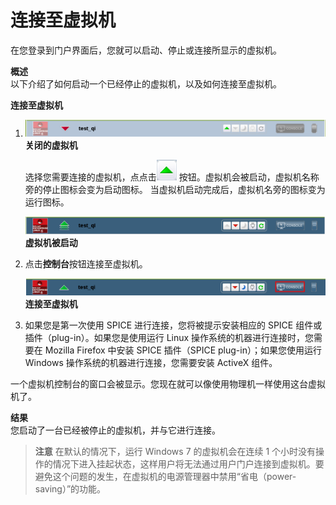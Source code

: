 # 连接至虚拟机

在您登录到门户界面后，您就可以启动、停止或连接所显示的虚拟机。

**概述**<br/>
以下介绍了如何启动一个已经停止的虚拟机，以及如何连接至虚拟机。

**连接至虚拟机**

1. ![turnedoffVM](../images/turnedoffVM.png)
   **关闭的虚拟机**
   
   选择您需要连接的虚拟机，点点击![startButton](../images/startButton.png) 按钮。虚拟机会被启动，虚拟机名称旁的停止图标会变为启动图标。
   当虚拟机启动完成后，虚拟机名旁的图标变为运行图标。   

   ![turnedonVM](../images/turnedonVM.png)
   **虚拟机被启动**

2. 点击**控制台**按钮连接至虚拟机。

   ![connectedVM](../images/connectedVM.png)
   **连接至虚拟机**

3. 如果您是第一次使用 SPICE 进行连接，您将被提示安装相应的 SPICE 组件或插件（plug-in）。如果您是使用运行 Linux 操作系统的机器进行连接时，您需要在 Mozilla Firefox 中安装 SPICE 插件（SPICE plug-in）；如果您使用运行 Windows 操作系统的机器进行连接，您需要安装 ActiveX 组件。

一个虚拟机控制台的窗口会被显示。您现在就可以像使用物理机一样使用这台虚拟机了。

**结果**<br/>
您启动了一台已经被停止的虚拟机，并与它进行连接。

> **注意**
> 在默认的情况下，运行 Windows 7 的虚拟机会在连续 1 个小时没有操作的情况下进入挂起状态，这样用户将无法通过用户门户连接到虚拟机。要避免这个问题的发生，在虚拟机的电源管理器中禁用“省电（power-saving）”的功能。

